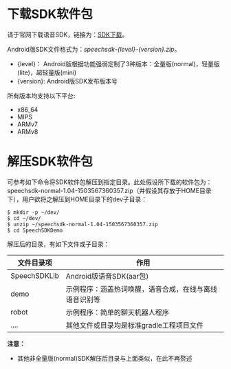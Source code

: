 # 下载SDK软件包

请于官网下载语音SDK，链接为：[SDK下载](http://ai.chumenwenwen.com/pages/document/intro?)。  

Android版SDK文件格式为：*speechsdk-{level}-{version}.zip*。  
* {level}： Android版根据功能强弱定制了3种版本：全量版(normal)，轻量版(lite)，超轻量版(mini)  
* {version}: Android版SDK发布版本号

所有版本均支持以下平台:
* x86_64
* MIPS
* ARMv7
* ARMv8

# 解压SDK软件包

可参考如下命令将SDK软件包解压到指定目录。此处假设所下载的软件包为：speechsdk-normal-1.04-1503567360357.zip（并假设其存放于HOME目录下），用户欲将之解压到HOME目录下的dev子目录：

```shell
$ mkdir -p ~/dev/
$ cd ~/dev/
$ unzip ~/speechsdk-normal-1.04-1503567360357.zip
$ cd SpeechSDKDemo
```

解压后的目录，有如下文件或子目录：

| 文件目录项      | 作用                                                |
|-----------------|-----------------------------------------------------|
| SpeechSDKLib    | Android版语音SDK(aar包)                    |
| demo             | 示例程序：涵盖热词唤醒，语音合成，在线与离线语音识别等|
| robot         | 示例程序：简单的聊天机器人程序     |
| ....       | 其他文件或目录均是标准gradle工程项目文件                         |

**注意：**
* 其他非全量版(normal)SDK解压后目录与上面类似，在此不再赘述

